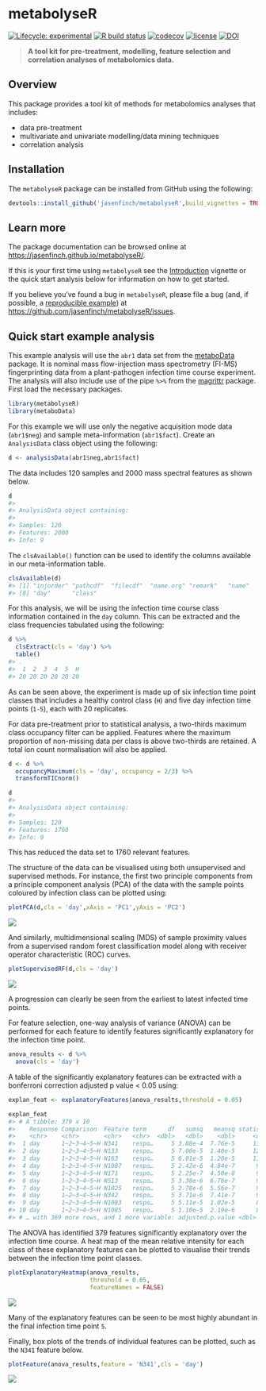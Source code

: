 
<!-- README.md is generated from README.Rmd. Please edit that file -->

# metabolyseR

<!-- badges: start -->

[![Lifecycle:
experimental](https://img.shields.io/badge/lifecycle-experimental-orange.svg)](https://lifecycle.r-lib.org/articles/stages.html#experimental)
[![R build
status](https://github.com/jasenfinch/metabolyseR/workflows/R-CMD-check/badge.svg)](https://github.com/jasenfinch/metabolyseR/actions)
[![codecov](https://codecov.io/gh/jasenfinch/metabolyseR/branch/master/graph/badge.svg)](https://codecov.io/gh/jasenfinch/metabolyseR/branch/master)
[![license](https://img.shields.io/badge/license-GNU%20GPL%20v3.0-blue.svg)](https://github.com/jasenfinch/metabolyseR/blob/master/DESCRIPTION)
[![DOI](https://zenodo.org/badge/88983134.svg)](https://zenodo.org/badge/latestdoi/88983134)
<!-- badges: end -->

> **A tool kit for pre-treatment, modelling, feature selection and
> correlation analyses of metabolomics data.**

## Overview

This package provides a tool kit of methods for metabolomics analyses
that includes:

-   data pre-treatment
-   multivariate and univariate modelling/data mining techniques
-   correlation analysis

## Installation

The `metabolyseR` package can be installed from GitHub using the
following:

``` r
devtools::install_github('jasenfinch/metabolyseR',build_vignettes = TRUE)
```

## Learn more

The package documentation can be browsed online at
<https://jasenfinch.github.io/metabolyseR/>.

If this is your first time using `metabolyseR` see the
[Introduction](https://jasenfinch.github.io/metabolyseR/articles/introduction.html)
vignette or the quick start analysis below for information on how to get
started.

If you believe you’ve found a bug in `metabolyseR`, please file a bug
(and, if possible, a [reproducible
example](https://reprex.tidyverse.org)) at
<https://github.com/jasenfinch/metabolyseR/issues>.

## Quick start example analysis

This example analysis will use the `abr1` data set from the
[metaboData](https://aberhrml.github.io/metaboData/) package. It is
nominal mass flow-injection mass spectrometry (FI-MS) fingerprinting
data from a plant-pathogen infection time course experiment. The
analysis will also include use of the pipe `%>%` from the
[magrittr](https://magrittr.tidyverse.org/) package. First load the
necessary packages.

``` r
library(metabolyseR)
library(metaboData)
```

For this example we will use only the negative acquisition mode data
(`abr1$neg`) and sample meta-information (`abr1$fact`). Create an
`AnalysisData` class object using the following:

``` r
d <- analysisData(abr1$neg,abr1$fact)
```

The data includes 120 samples and 2000 mass spectral features as shown
below.

``` r
d
#> 
#> AnalysisData object containing:
#> 
#> Samples: 120 
#> Features: 2000 
#> Info: 9
```

The `clsAvailable()` function can be used to identify the columns
available in our meta-information table.

``` r
clsAvailable(d)
#> [1] "injorder" "pathcdf"  "filecdf"  "name.org" "remark"   "name"     "rep"     
#> [8] "day"      "class"
```

For this analysis, we will be using the infection time course class
information contained in the `day` column. This can be extracted and the
class frequencies tabulated using the following:

``` r
d %>%
  clsExtract(cls = 'day') %>%
  table()
#> .
#>  1  2  3  4  5  H 
#> 20 20 20 20 20 20
```

As can be seen above, the experiment is made up of six infection time
point classes that includes a healthy control class (`H`) and five day
infection time points (`1-5`), each with 20 replicates.

For data pre-treatment prior to statistical analysis, a two-thirds
maximum class occupancy filter can be applied. Features where the
maximum proportion of non-missing data per class is above two-thirds are
retained. A total ion count normalisation will also be applied.

``` r
d <- d %>%
  occupancyMaximum(cls = 'day', occupancy = 2/3) %>%
  transformTICnorm()
```

``` r
d
#> 
#> AnalysisData object containing:
#> 
#> Samples: 120 
#> Features: 1760 
#> Info: 9
```

This has reduced the data set to 1760 relevant features.

The structure of the data can be visualised using both unsupervised and
supervised methods. For instance, the first two principle components
from a principle component analysis (PCA) of the data with the sample
points coloured by infection class can be plotted using:

``` r
plotPCA(d,cls = 'day',xAxis = 'PC1',yAxis = 'PC2')
```

<img src="man/figures/README-pca-1.png" style="display: block; margin: auto;" />

And similarly, multidimensional scaling (MDS) of sample proximity values
from a supervised random forest classification model along with receiver
operator characteristic (ROC) curves.

``` r
plotSupervisedRF(d,cls = 'day')
```

<img src="man/figures/README-supervised_RF-1.png" style="display: block; margin: auto;" />

A progression can clearly be seen from the earliest to latest infected
time points.

For feature selection, one-way analysis of variance (ANOVA) can be
performed for each feature to identify features significantly
explanatory for the infection time point.

``` r
anova_results <- d %>%
  anova(cls = 'day')
```

A table of the significantly explanatory features can be extracted with
a bonferroni correction adjusted p value &lt; 0.05 using:

``` r
explan_feat <- explanatoryFeatures(anova_results,threshold = 0.05)
```

``` r
explan_feat
#> # A tibble: 379 x 10
#>    Response Comparison  Feature term      df   sumsq   meansq statistic  p.value
#>    <chr>    <chr>       <chr>   <chr>  <dbl>   <dbl>    <dbl>     <dbl>    <dbl>
#>  1 day      1~2~3~4~5~H N341    respo…     5 3.88e-4  7.76e-5     137.  1.55e-46
#>  2 day      1~2~3~4~5~H N133    respo…     5 7.00e-5  1.40e-5     126.  8.63e-45
#>  3 day      1~2~3~4~5~H N163    respo…     5 6.01e-5  1.20e-5     117.  2.95e-43
#>  4 day      1~2~3~4~5~H N1087   respo…     5 2.42e-6  4.84e-7      99.8 5.61e-40
#>  5 day      1~2~3~4~5~H N171    respo…     5 2.25e-7  4.50e-8      95.7 3.84e-39
#>  6 day      1~2~3~4~5~H N513    respo…     5 3.38e-6  6.76e-7      95.3 4.78e-39
#>  7 day      1~2~3~4~5~H N1025   respo…     5 2.78e-6  5.56e-7      91.0 3.91e-38
#>  8 day      1~2~3~4~5~H N342    respo…     5 3.71e-6  7.41e-7      90.3 5.32e-38
#>  9 day      1~2~3~4~5~H N1083   respo…     5 5.11e-5  1.02e-5      89.0 1.06e-37
#> 10 day      1~2~3~4~5~H N1085   respo…     5 1.10e-5  2.19e-6      83.4 1.92e-36
#> # … with 369 more rows, and 1 more variable: adjusted.p.value <dbl>
```

The ANOVA has identified 379 features significantly explanatory over the
infection time course. A heat map of the mean relative intensity for
each class of these explanatory features can be plotted to visualise
their trends between the infection time point classes.

``` r
plotExplanatoryHeatmap(anova_results,
                       threshold = 0.05,
                       featureNames = FALSE)
```

<img src="man/figures/README-rf_heatmap-1.png" style="display: block; margin: auto;" />

Many of the explanatory features can be seen to be most highly abundant
in the final infection time point `5`.

Finally, box plots of the trends of individual features can be plotted,
such as the `N341` feature below.

``` r
plotFeature(anova_results,feature = 'N341',cls = 'day')
```

<img src="man/figures/README-feature_plot-1.png" style="display: block; margin: auto;" />
